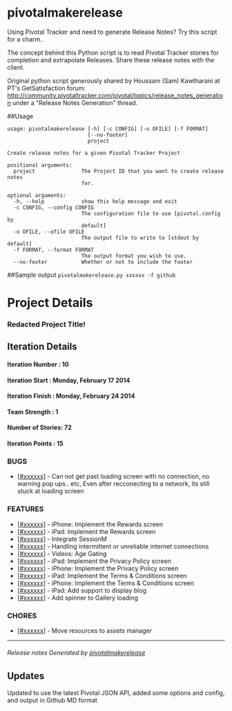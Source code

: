 pivotalmakerelease
==================

Using Pivotal Tracker and need to generate Release Notes? Try this script for a charm..

The concept behind this Python script is to read Pivotal Tracker stories for completion and extrapolate Releases. Share
these release notes with the client.

Original python script generously shared by Houssam (Sam) Kawtharani at PT's GetSatisfaction forum:
http://community.pivotaltracker.com/pivotal/topics/release_notes_generation
under a "Release Notes Generation" thread.


##Usage
```
usage: pivotalmakerelease [-h] [-c CONFIG] [-o OFILE] [-f FORMAT]
                          [--no-footer]
                          project

Create release notes for a given Pivotal Tracker Project

positional arguments:
  project               The Project ID that you want to create release notes
                        for.

optional arguments:
  -h, --help            show this help message and exit
  -c CONFIG, --config CONFIG
                        The configuration file to use [pivotal.config by
                        default]
  -o OFILE, --ofile OFILE
                        The output file to write to [stdout by default]
  -f FORMAT, --format FORMAT
                        The output format you wish to use.
  --no-footer           Whether or not to include the footer
```


##Sample output
```pivotalmakerelease.py xxxxxx -f github```
# Project Details
### Redacted Project Title!

## Iteration Details
#### Iteration Number : 10
#### Iteration Start  : Monday, February 17 2014
#### Iteration Finish : Monday, February 24 2014
#### Team Strength    : 1
#### Number of Stories: 72
#### Iteration Points : 15

### BUGS
+ [[#xxxxxx]](http://www.pivotaltracker.com/story/show/xxxxxx) - Can not get past loading screen with no connection, no warning pop ups.. etc, 
Even after recconecting to a network, its still stuck at loading screen


### FEATURES
+ [[#xxxxxx]](http://www.pivotaltracker.com/story/show/xxxxxx) - iPhone: Implement the Rewards screen
+ [[#xxxxxx]](http://www.pivotaltracker.com/story/show/xxxxxx) - iPad: Implement the Rewards screen
+ [[#xxxxxx]](http://www.pivotaltracker.com/story/show/xxxxxx) - Integrate SessionM 
+ [[#xxxxxx]](http://www.pivotaltracker.com/story/show/xxxxxx) - Handling intermittent or unreliable internet connections
+ [[#xxxxxx]](http://www.pivotaltracker.com/story/show/xxxxxx) - Videos: Age Gating
+ [[#xxxxxx]](http://www.pivotaltracker.com/story/show/xxxxxx) - iPad: Implement the Privacy Policy screen
+ [[#xxxxxx]](http://www.pivotaltracker.com/story/show/xxxxxx) - iPhone: Implement the Privacy Policy screen
+ [[#xxxxxx]](http://www.pivotaltracker.com/story/show/xxxxxx) - iPad:  Implement the Terms & Conditions screen
+ [[#xxxxxx]](http://www.pivotaltracker.com/story/show/xxxxxx) - iPhone: Implement the Terms & Conditions screen
+ [[#xxxxxx]](http://www.pivotaltracker.com/story/show/xxxxxx) - iPad: Add support to display blog
+ [[#xxxxxx]](http://www.pivotaltracker.com/story/show/xxxxxx) - Add spinner to Gallery loading


### CHORES
+ [[#xxxxxx]](http://www.pivotaltracker.com/story/show/xxxxxx) - Move resources to assets manager

---
###### Release notes Generated by [pivotalmakerelease](https://github.com/kaosdg/pivotalreleased)

## Updates
Updated to use the latest Pivotal JSON API, added some options and config, and output in Github MD format